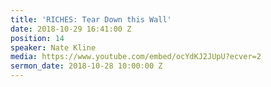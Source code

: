 ```yaml
---
title: 'RICHES: Tear Down this Wall'
date: 2018-10-29 16:41:00 Z
position: 14
speaker: Nate Kline
media: https://www.youtube.com/embed/ocYdKJ2JUpU?ecver=2
sermon_date: 2018-10-28 10:00:00 Z
---
```


